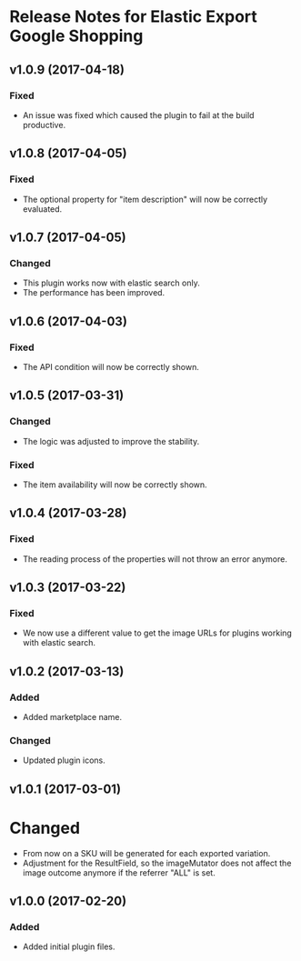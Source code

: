# Release Notes for Elastic Export Google Shopping

## v1.0.9 (2017-04-18)

### Fixed
- An issue was fixed which caused the plugin to fail at the build productive.

## v1.0.8 (2017-04-05)

### Fixed
- The optional property for "item description" will now be correctly evaluated.

## v1.0.7 (2017-04-05)

### Changed
- This plugin works now with elastic search only.
- The performance has been improved.

## v1.0.6 (2017-04-03)

### Fixed
- The API condition will now be correctly shown.

## v1.0.5 (2017-03-31)

### Changed
- The logic was adjusted to improve the stability.

### Fixed
- The item availability will now be correctly shown.

## v1.0.4 (2017-03-28)

### Fixed
- The reading process of the properties will not throw an error anymore.

## v1.0.3 (2017-03-22)

### Fixed
- We now use a different value to get the image URLs for plugins working with elastic search.

## v1.0.2 (2017-03-13)

### Added
- Added marketplace name.

### Changed
- Updated plugin icons.

## v1.0.1 (2017-03-01)

# Changed
- From now on a SKU will be generated for each exported variation.
- Adjustment for the ResultField, so the imageMutator does not affect the image outcome anymore if the referrer "ALL" is set.

## v1.0.0 (2017-02-20)
 
### Added
- Added initial plugin files.

